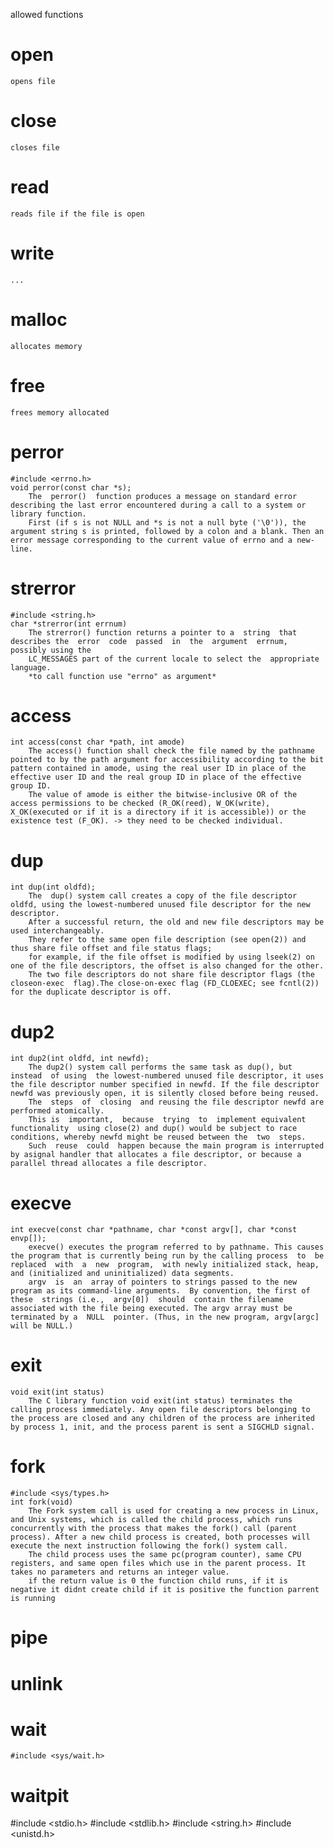 allowed functions
# open
	opens file
# close
	closes file
# read
	reads file if the file is open
# write
	...
# malloc
	allocates memory
# free
	frees memory allocated
# perror <!-- this function discribes the preivious error, it prints first the argument given-->
	#include <errno.h> 
	void perror(const char *s);
		The  perror()  function produces a message on standard error describing the last error encountered during a call to a system or library function.
		First (if s is not NULL and *s is not a null byte ('\0')), the argument string s is printed, followed by a colon and a blank. Then an error message corresponding to the current value of errno and a new-line.
# strerror <!-- this function gives a *str with the error message with the given error number-->
	#include <string.h> 
	char *strerror(int errnum)
		The strerror() function returns a pointer to a  string  that  describes the  error  code  passed  in  the  argument  errnum, possibly using the 
		LC_MESSAGES part of the current locale to select the  appropriate  language.
		*to call function use "errno" as argument*
# access <!-- this function checks the file permissions -->
	int access(const char *path, int amode)
 		The access() function shall check the file named by the pathname pointed to by the path argument for accessibility according to the bit pattern contained in amode, using the real user ID in place of the effective user ID and the real group ID in place of the effective group ID.
   		The value of amode is either the bitwise-inclusive OR of the access permissions to be checked (R_OK(reed), W_OK(write), X_OK(executed or if it is a directory if it is accessible)) or the existence test (F_OK). -> they need to be checked individual.
# dup <!-- this function creates a copy of the file descriptor-->
	int dup(int oldfd);
		The  dup() system call creates a copy of the file descriptor oldfd, using the lowest-numbered unused file descriptor for the new descriptor.
    	After a successful return, the old and new file descriptors may be used interchangeably.
		They refer to the same open file description (see open(2)) and thus share file offset and file status flags; 
		for example, if the file offset is modified by using lseek(2) on one of the file descriptors, the offset is also changed for the other.
    	The two file descriptors do not share file descriptor flags (the closeon-exec  flag).The close-on-exec flag (FD_CLOEXEC; see fcntl(2)) for the duplicate descriptor is off.

# dup2 <!-- this function creates a copy of the file descriptor with the given number-->
	int dup2(int oldfd, int newfd);
		The dup2() system call performs the same task as dup(), but instead  of using  the lowest-numbered unused file descriptor, it uses the file descriptor number specified in newfd. If the file descriptor newfd was previously open, it is silently closed before being reused.
    	The  steps  of  closing  and reusing the file descriptor newfd are performed atomically.  
		This is  important,  because  trying  to  implement equivalent  functionality  using close(2) and dup() would be subject to race conditions, whereby newfd might be reused between the  two  steps.
    	Such  reuse  could  happen because the main program is interrupted by asignal handler that allocates a file descriptor, or because a parallel thread allocates a file descriptor.

# execve <!-- this function executes the given command onn the file, 1st"command path", 2nd"command","command flag","filename" 3nd"enviorenment path"-->
	int execve(const char *pathname, char *const argv[], char *const envp[]);
		execve() executes the program referred to by pathname. This causes the program that is currently being run by the calling process  to  be  replaced  with  a  new  program,  with newly initialized stack, heap, and (initialized and uninitialized) data segments.
		argv  is  an  array of pointers to strings passed to the new program as its command-line arguments.  By convention, the first of these  strings (i.e.,  argv[0])  should  contain the filename associated with the file being executed. The argv array must be terminated by a  NULL  pointer. (Thus, in the new program, argv[argc] will be NULL.)

# exit <!--this funtion  terminates the program and frees dinamic allocated memory only (need to close any file) it doesnt return anything but it shows if it was an error or it was exopected depending on the argument given-->
	void exit(int status)
		The C library function void exit(int status) terminates the calling process immediately. Any open file descriptors belonging to the process are closed and any children of the process are inherited by process 1, init, and the process parent is sent a SIGCHLD signal.
# fork <!--this function creates a "copy" of the function called child. you can make the parrent do something while child does a diferent thing-->
	#include <sys/types.h>
	int fork(void)
		The Fork system call is used for creating a new process in Linux, and Unix systems, which is called the child process, which runs concurrently with the process that makes the fork() call (parent process). After a new child process is created, both processes will execute the next instruction following the fork() system call.
		The child process uses the same pc(program counter), same CPU registers, and same open files which use in the parent process. It takes no parameters and returns an integer value.
		if the return value is 0 the function child runs, if it is negative it didnt create child if it is positive the function parrent is running
# pipe <!--this function allow parent and child process to comunicate, the parent writes in th fd given and the child reads the massage-->
# unlink <!--this function deletes a file if you have permissions to do so and if all of the fds associeted with that file are closed. the file's directory entry will be removed, but the file's data blocks on the disk will remain allocated. The file will only be effectively deleted from the file system once all open file descriptors associated with it are closed and there are no more references to it. -->
# wait <!--this function will make the parrent process to wait for the child process to terminate for it to continue to work-->
	#include <sys/wait.h>
# waitpit


#include <stdio.h>
#include <stdlib.h>
#include <string.h>
#include <unistd.h>
